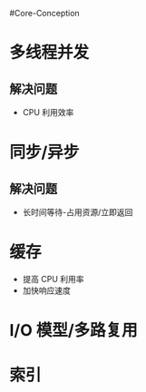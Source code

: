 #Core-Conception
# 多线程并发
## 解决问题
- CPU 利用效率

# 同步/异步
## 解决问题
- 长时间等待-占用资源/立即返回


# 缓存
- 提高 CPU 利用率
- 加快响应速度


# I/O 模型/多路复用


# 索引
